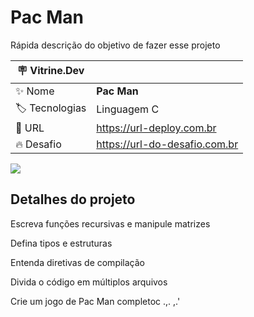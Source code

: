 
# Pac Man

Rápida descrição do objetivo de fazer esse projeto

| :placard: Vitrine.Dev |     |
| -------------  | --- |
| :sparkles: Nome        | **Pac Man**
| :label: Tecnologias | Linguagem C
| :rocket: URL         | https://url-deploy.com.br
| :fire: Desafio     | https://url-do-desafio.com.br

![](https://www.friv5online.com/files/images/19/1916287073371ef1ed76f05bf40ef4f7.jpg#vitrinedev)

## Detalhes do projeto
Escreva funções recursivas e manipule matrizes

Defina tipos e estruturas

Entenda diretivas de compilação

Divida o código em múltiplos arquivos

Crie um jogo de Pac Man completoc .,. ,.'

